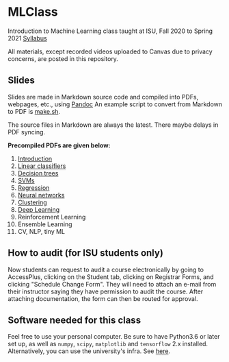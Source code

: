 # MLClass
Introduction to Machine Learning class taught at ISU, Fall 2020 to Spring 2021 [Syllabus](syllabus.md)

All materials, except recorded videos uploaded to Canvas due to privacy concerns, are posted in this repository. 

## Slides 
Slides are made in Markdown source code and compiled into PDFs, webpages, etc.,  using [Pandoc](https://pandoc.org/MANUAL.html)
An example script to convert from Markdown to PDF is [make.sh](make.sh). 

The source files in Markdown are always the latest. 
There maybe delays in PDF syncing. 

**Precompiled PDFs are given below:** 

1. [Introduction](https://www.dropbox.com/s/qrdppq2i8zd8rs9/1_intro.pdf?dl=0)
2. [Linear classifiers](https://www.dropbox.com/s/b27oqkc3b1su6p2/2_linear_classifiers.pdf?dl=0)
3. [Decision trees](https://www.dropbox.com/s/3ajxaa1v5rykcjl/3_decision_trees.pdf?dl=0)
4. [SVMs](https://www.dropbox.com/s/3u4of1nju1x908g/4_SVMs.pdf?dl=0)
5. [Regression](https://www.dropbox.com/s/m2ilyiyqhuclrov/5_regression.pdf?dl=0)
6. [Neural networks](https://www.dropbox.com/s/kd7dkvlp427keld/6_NNs.pdf?dl=0)
7. [Clustering](https://www.dropbox.com/s/y4vkegjawisu8b8/7_Clustering.pdf?dl=0)
8. [Deep Learning](https://www.dropbox.com/s/h7wwzxiks1mtp06/8_Deep_Learning.pdf?dl=0)
9. Reinforcement Learning
10. Ensemble Learning
11. CV, NLP, tiny ML

## How to audit (for ISU students only) 

Now students can request to audit a course electronically by going to AccessPlus, clicking on the Student tab, clicking on Registrar Forms, and clicking  "Schedule Change Form". They will need to attach an e-mail from their instructor saying they have permission to audit the course. After attaching documentation, the form can then be routed for approval. 

## Software needed for this class
Feel free to use your personal computer. Be sure to have Python3.6 or later set up, as well as `numpy`, `scipy`, `matplotlib` and `tensorflow` 2.x installed. 
Alternatively, you can use the university's infra. See [here](./jupyterhub/howto_students.md). 


